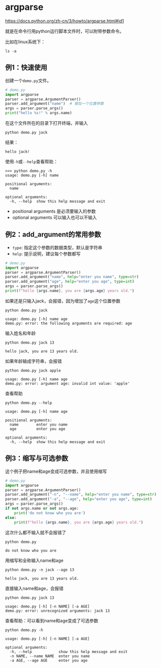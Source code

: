 # argparse

https://docs.python.org/zh-cn/3/howto/argparse.html#id1

就是在命令行用python运行脚本文件时，可以附带参数命令。

比如在linux系统下：

```
ls -a
```

## 例1：快速使用

创建一个`demo.py`文件。

```python
# demo.py
import argparse
parser = argparse.ArgumentParser()
parser.add_argument("name")  # 增加一个位置参数
args = parser.parse_args()
print("hello %s!" % args.name)
```

在这个文件所在的目录下打开终端，并输入

```
python demo.py jack
```

结果：

```
hello jack!
```

使用`-h`或`--help`查看帮助：

```
>>> python demo.py -h
usage: demo.py [-h] name

positional arguments:
  name

optional arguments:
  -h, --help  show this help message and exit
```

- positional arguments 是必须要输入的参数
- optional arguments 可以输入也可以不输入

## 例2：add_argument的常用参数

- `type`: 指定这个参数的数据类型，默认是字符串
- `help`: 提示说明，建议每个参数都写

```python
# demo.py
import argparse
parser = argparse.ArgumentParser()
parser.add_argument("name", help="enter you name", type=str)
parser.add_argument("age", help="enter you age", type=int)
args = parser.parse_args()
print(f"hello {args.name}, you are {args.age} years old.")
```

如果还是只输入jack，会报错，因为增加了`age`这个位置参数

```
python demo.py jack
```

```
usage: demo.py [-h] name age
demo.py: error: the following arguments are required: age
```

输入姓名和年龄

```
python demo.py jack 13
```

```
hello jack, you are 13 years old.
```

如果年龄输成字符串，会报错

```
python demo.py jack apple
```

```
usage: demo.py [-h] name age
demo.py: error: argument age: invalid int value: 'apple'
```

查看帮助

```
python demo.py --help
```

```
usage: demo.py [-h] name age

positional arguments:
  name        enter you name
  age         enter you age

optional arguments:
  -h, --help  show this help message and exit
```

## 例3：缩写与可选参数

这个例子把name和age变成可选参数，并且使用缩写

```python
# demo.py
import argparse
parser = argparse.ArgumentParser()
parser.add_argument("-n", "--name", help="enter you name", type=str)
parser.add_argument("-a", "--age", help="enter you age", type=int)
args = parser.parse_args()
if not args.name or not args.age:
    print('do not know who you are')
else:
    print(f"hello {args.name}, you are {args.age} years old.")
```

这次什么都不输入就不会报错了

```
python demo.py
```

```
do not know who you are
```

用缩写和全称输入name和age

```
python demo.py -n jack --age 13
```

```
hello jack, you are 13 years old.
```

直接输入name和age，会报错

```
python demo.py jack 13
```

```
usage: demo.py [-h] [-n NAME] [-a AGE]
demo.py: error: unrecognized arguments: jack 13
```

查看帮助：可以看到name和age变成了可选参数

```
python demo.py -h
```

```
usage: demo.py [-h] [-n NAME] [-a AGE]

optional arguments:
  -h, --help            show this help message and exit
  -n NAME, --name NAME  enter you name
  -a AGE, --age AGE     enter you age
```



